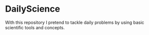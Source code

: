 DailyScience
============

With this repository I pretend to tackle daily problems by using basic scientific tools and concepts.
